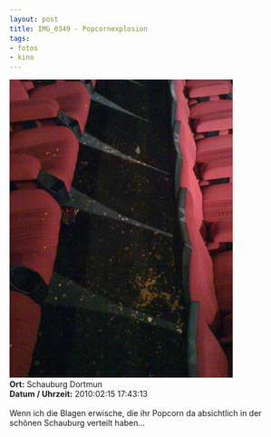 ```yaml
--- 
layout: post
title: IMG_0349 - Popcornexplosion
tags: 
- fotos
- kino
---
```

<img src="/uploads/images/2010_07/IMG_0349.jpg" alt="IMG_0349 - Popcornexplosion" class="aligncenter" /><br />
<strong>Ort:</strong> Schauburg Dortmun<br />
<strong>Datum / Uhrzeit:</strong> 2010:02:15 17:43:13<br />
<br />
Wenn ich die Blagen erwische, die ihr Popcorn da absichtlich in der schönen Schauburg verteilt haben...
